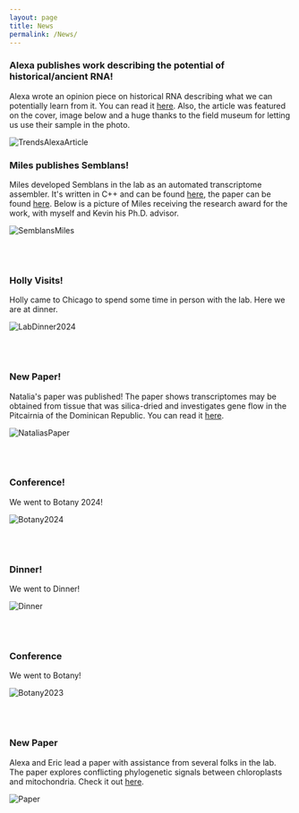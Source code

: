 ```yaml
---
layout: page
title: News
permalink: /News/
---
```




### Alexa publishes work describing the potential of historical/ancient RNA!

Alexa wrote an opinion piece on historical RNA describing what we can potentially learn from it. You can read it [here](https://www.cell.com/trends/plant-science/fulltext/S1360-1385\(24\)00305-4). Also, the article was featured on the cover, image below and a huge thanks to the field museum for letting us use their sample in the photo.

![TrendsAlexaArticle](https://walkerlab-uic.github.io/pictures/TrendsAlexaArticle.png) 


### Miles publishes Semblans!

Miles developed Semblans in the lab as an automated transcriptome assembler. It's written in C++ and can be found [here](https://github.com/gladshire/Semblans), the paper can be found [here](https://academic.oup.com/bioinformatics/article/41/1/btaf003/7950665). Below is a picture of Miles receiving the research award for the work, with myself and Kevin his Ph.D. advisor.

![SemblansMiles](https://walkerlab-uic.github.io/pictures/SemblansMiles.png)

<br>

<br>

### Holly Visits!

Holly came to Chicago to spend some time in person with the lab. Here we are at dinner.

![LabDinner2024](https://walkerlab-uic.github.io/pictures/LabDinner2024.jpeg)

<br>

<br>

### New Paper!

Natalia's paper was published! The paper shows transcriptomes may be obtained from tissue that was silica-dried and investigates gene flow in the Pitcairnia of the Dominican Republic. You can read it [here](https://academic.oup.com/aob/article/133/3/459/7512022).

![NataliasPaper](https://walkerlab-uic.github.io/pictures/NataliasPaper.jpg)

<br>

<br>

### Conference!

We went to Botany 2024!

![Botany2024](https://walkerlab-uic.github.io/pictures/Botany2024.png) 

<br>

<br>

### Dinner!

We went to Dinner!

![Dinner](https://walkerlab-uic.github.io/pictures/LabDinner.png)

<br>

<br>

### Conference

We went to Botany!

![Botany2023](https://walkerlab-uic.github.io/pictures/LabBotany.jpg)

<br>

<br>

### New Paper

Alexa and Eric lead a paper with assistance from several folks in the lab. The paper explores conflicting phylogenetic signals between chloroplasts and mitochondria. Check it out [here]( https://www.frontiersin.org/articles/10.3389/fpls.2023.1125107/full).

![Paper](https://walkerlab-uic.github.io/pictures/AlexaAndEricPaper.jpeg)
